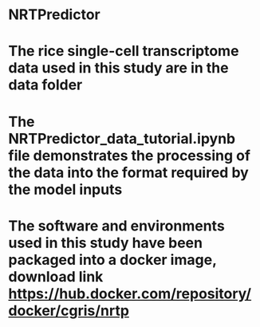 # NRTPredictor

# The rice single-cell transcriptome data used in this study are in the data folder

# The NRTPredictor_data_tutorial.ipynb file demonstrates the processing of the data into the format required by the model inputs

# The software and environments used in this study have been packaged into a docker image, download link https://hub.docker.com/repository/docker/cgris/nrtp
